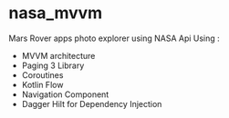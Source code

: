 # nasa_mvvm
Mars Rover apps photo explorer  using NASA Api Using :
- MVVM architecture
- Paging 3 Library
- Coroutines
- Kotlin Flow 
- Navigation Component 
- Dagger Hilt for Dependency Injection
